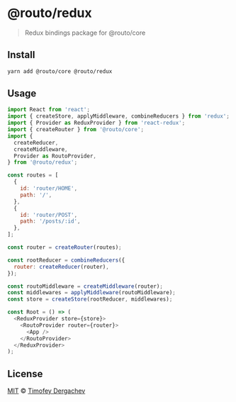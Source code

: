 # @routo/redux

> Redux bindings package for @routo/core

## Install

```sh
yarn add @routo/core @routo/redux
```

## Usage

```js
import React from 'react';
import { createStore, applyMiddleware, combineReducers } from 'redux';
import { Provider as ReduxProvider } from 'react-redux';
import { createRouter } from '@routo/core';
import {
  createReducer,
  createMiddleware,
  Provider as RoutoProvider,
} from '@routo/redux';

const routes = [
  {
    id: 'router/HOME',
    path: '/',
  },
  {
    id: 'router/POST',
    path: '/posts/:id',
  },
];

const router = createRouter(routes);

const rootReducer = combineReducers({
  router: createReducer(router),
});

const routoMiddleware = createMiddleware(router);
const middlewares = applyMiddleware(routoMiddleware);
const store = createStore(rootReducer, middlewares);

const Root = () => (
  <ReduxProvider store={store}>
    <RoutoProvider router={router}>
      <App />
    </RoutoProvider>
  </ReduxProvider>
);
```

## License

[MIT](LICENSE.md) © [Timofey Dergachev](https://exeto.me)
